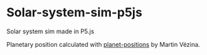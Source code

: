 # Solar-system-sim-p5js

Solar system sim made in P5.js

Planetary position calculated with [planet-positions](https://github.com/mgvez/planet-positions) by Martin Vézina. 
